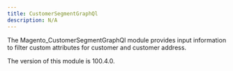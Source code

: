 ```yaml
---
title: CustomerSegmentGraphQl
description: N/A
---
```


The Magento_CustomerSegmentGraphQl module provides input information to filter custom attributes for customer and customer address.

<InlineAlert slots="text" />
The version of this module is 100.4.0.
